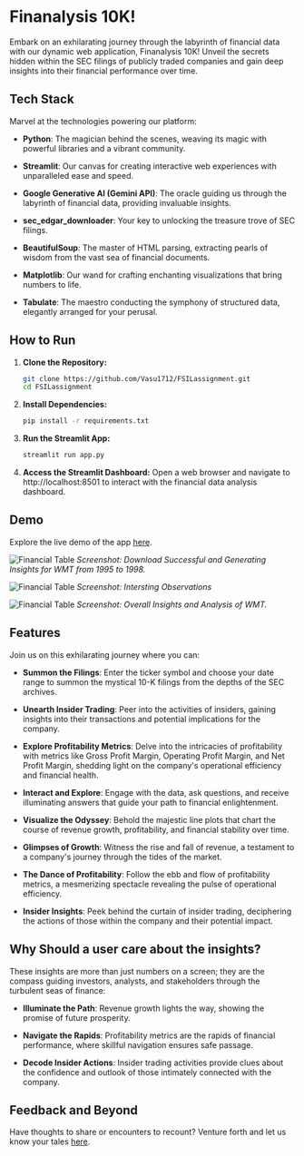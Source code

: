 # Finanalysis 10K!
Embark on an exhilarating journey through the labyrinth of financial data with our dynamic web application, Finanalysis 10K! Unveil the secrets hidden within the SEC filings of publicly traded companies and gain deep insights into their financial performance over time.

## Tech Stack

Marvel at the technologies powering our platform:

- **Python**: The magician behind the scenes, weaving its magic with powerful libraries and a vibrant community.
  
- **Streamlit**: Our canvas for creating interactive web experiences with unparalleled ease and speed.

- **Google Generative AI (Gemini API)**: The oracle guiding us through the labyrinth of financial data, providing invaluable insights.

- **sec_edgar_downloader**: Your key to unlocking the treasure trove of SEC filings.

- **BeautifulSoup**: The master of HTML parsing, extracting pearls of wisdom from the vast sea of financial documents.

- **Matplotlib**: Our wand for crafting enchanting visualizations that bring numbers to life.

- **Tabulate**: The maestro conducting the symphony of structured data, elegantly arranged for your perusal.

## How to Run

1. **Clone the Repository:**
   ```bash
   git clone https://github.com/Vasu1712/FSILassignment.git
   cd FSILassignment
2. **Install Dependencies:**
   ```bash
   pip install -r requirements.txt
3. **Run the Streamlit App:**
   ```bash
   streamlit run app.py
4. **Access the Streamlit Dashboard:**
   Open a web browser and navigate to http://localhost:8501 to interact with the financial data analysis dashboard.

## Demo

Explore the live demo of the app [here](https://company-10k-analyzer.streamlit.app/).

![Financial Table](demo/first.png)
*Screenshot: Download Successful and Generating Insights for WMT from 1995 to 1998.*

![Financial Table](demo/Screenshot%202024-05-10%20at%202.21.34 AM.png)
*Screenshot: Intersting Observations*

![Financial Table](demo/Screenshot%202024-05-10%20at%202.21.50 AM.png)
*Screenshot: Overall Insights and Analysis of WMT.*


## Features

Join us on this exhilarating journey where you can:

- **Summon the Filings**: Enter the ticker symbol and choose your date range to summon the mystical 10-K filings from the depths of the SEC archives.

- **Unearth Insider Trading**: Peer into the activities of insiders, gaining insights into their transactions and potential implications for the company.

- **Explore Profitability Metrics**: Delve into the intricacies of profitability with metrics like Gross Profit Margin, Operating Profit Margin, and Net Profit Margin, shedding light on the company's operational efficiency and financial health.

- **Interact and Explore**: Engage with the data, ask questions, and receive illuminating answers that guide your path to financial enlightenment.

- **Visualize the Odyssey**: Behold the majestic line plots that chart the course of revenue growth, profitability, and financial stability over time.

- **Glimpses of Growth**: Witness the rise and fall of revenue, a testament to a company's journey through the tides of the market.

- **The Dance of Profitability**: Follow the ebb and flow of profitability metrics, a mesmerizing spectacle revealing the pulse of operational efficiency.

- **Insider Insights**: Peek behind the curtain of insider trading, deciphering the actions of those within the company and their potential impact.

## Why Should a user care about the insights?

These insights are more than just numbers on a screen; they are the compass guiding investors, analysts, and stakeholders through the turbulent seas of finance:

- **Illuminate the Path**: Revenue growth lights the way, showing the promise of future prosperity.

- **Navigate the Rapids**: Profitability metrics are the rapids of financial performance, where skillful navigation ensures safe passage.

- **Decode Insider Actions**: Insider trading activities provide clues about the confidence and outlook of those intimately connected with the company.


## Feedback and Beyond

Have thoughts to share or encounters to recount? Venture forth and let us know your tales [here](https://github.com/Vasu1712/FSILassignment/issues).